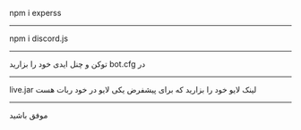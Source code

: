 npm i experss  
_____________
npm i discord.js 
________________
توکن و چنل ایدی خود را بزارید bot.cfg در
__________________
live.jar لینک لایو خود را بزارید که برای پیشفرض یکی لایو در خود ربات هست
_______________________
موفق باشید
